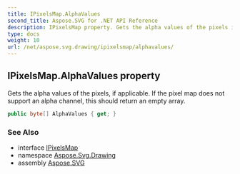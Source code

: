 ```yaml
---
title: IPixelsMap.AlphaValues
second_title: Aspose.SVG for .NET API Reference
description: IPixelsMap property. Gets the alpha values of the pixels if applicable. If the pixel map does not support an alpha channel this should return an empty array
type: docs
weight: 10
url: /net/aspose.svg.drawing/ipixelsmap/alphavalues/
---
```

## IPixelsMap.AlphaValues property

Gets the alpha values of the pixels, if applicable. If the pixel map does not support an alpha channel, this should return an empty array.

```csharp
public byte[] AlphaValues { get; }
```

### See Also

* interface [IPixelsMap](../)
* namespace [Aspose.Svg.Drawing](../../../aspose.svg.drawing/)
* assembly [Aspose.SVG](../../../)
